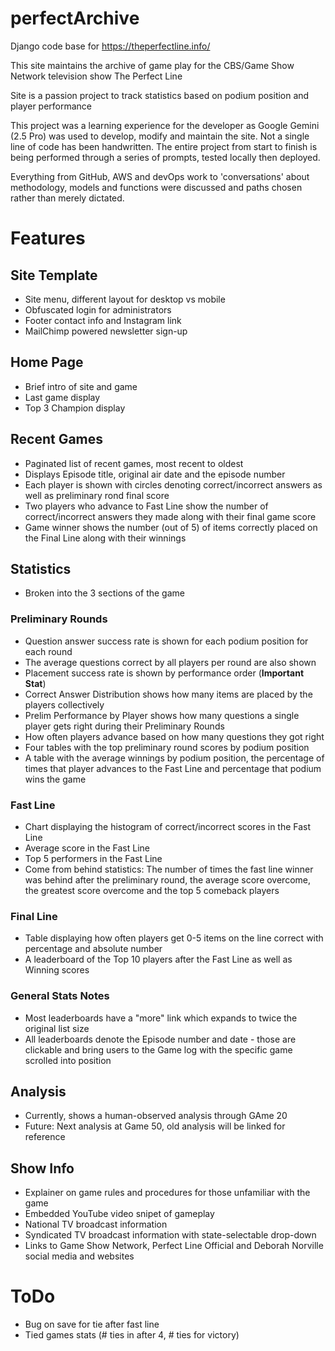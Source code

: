# perfectArchive

Django code base for https://theperfectline.info/

This site maintains the archive of game play for the CBS/Game Show Network television show The Perfect Line

Site is a passion project to track statistics based on podium position and player performance

This project was a learning experience for the developer as Google Gemini (2.5 Pro) was used to develop, modify and
maintain the site. Not a single line of code has been handwritten. The entire project from start to finish is being
performed through a series of prompts, tested locally then deployed.

Everything from GitHub, AWS and devOps work to 'conversations' about methodology, models and functions were discussed
and paths chosen rather than merely dictated.

# Features
## Site Template
* Site menu, different layout for desktop vs mobile
* Obfuscated login for administrators
* Footer contact info and Instagram link
* MailChimp powered newsletter sign-up

## Home Page
* Brief intro of site and game
* Last game display
* Top 3 Champion display

## Recent Games
* Paginated list of recent games, most recent to oldest
* Displays Episode title, original air date and the episode number
* Each player is shown with circles denoting correct/incorrect answers as well as preliminary rond final score
* Two players who advance to Fast Line show the number of correct/incorrect answers they made along with their final game score
* Game winner shows the number (out of 5) of items correctly placed on the Final Line along with their winnings

## Statistics
* Broken into the 3 sections of the game 

### Preliminary Rounds
* Question answer success rate is shown for each podium position for each round
* The average questions correct by all players per round are also shown 
* Placement success rate is shown by performance order (**Important Stat**)
* Correct Answer Distribution shows how many items are placed by the players collectively
* Prelim Performance by Player shows how many questions a single player gets right during their Preliminary Rounds
* How often players advance based on how many questions they got right
* Four tables with the top preliminary round scores by podium position
* A table with the average winnings by podium position, the percentage of times that player advances to the Fast Line and percentage that podium wins the game

### Fast Line
* Chart displaying the histogram of correct/incorrect scores in the Fast Line
* Average score in the Fast Line
* Top 5 performers in the Fast Line
* Come from behind statistics: The number of times the fast line winner was behind after the preliminary round, the average score overcome, the greatest score overcome and the top 5 comeback players
 
### Final Line
* Table displaying how often players get 0-5 items on the line correct with percentage and absolute number
* A leaderboard of the Top 10 players after the Fast Line as well as Winning scores

### General Stats Notes
* Most leaderboards have a "more" link which expands to twice the original list size
* All leaderboards denote the Episode number and date - those are clickable and bring users to the Game log with the specific game scrolled into position

## Analysis
* Currently, shows a human-observed analysis through GAme 20
* Future: Next analysis at Game 50, old analysis will be linked for reference

## Show Info
* Explainer on game rules and procedures for those unfamiliar with the game
* Embedded YouTube video snipet of gameplay
* National TV broadcast information
* Syndicated TV broadcast information with state-selectable drop-down
* Links to Game Show Network, Perfect Line Official and Deborah Norville social media and websites



# ToDo
* Bug on save for tie after fast line
* Tied games stats (# ties in after 4, # ties for victory)
